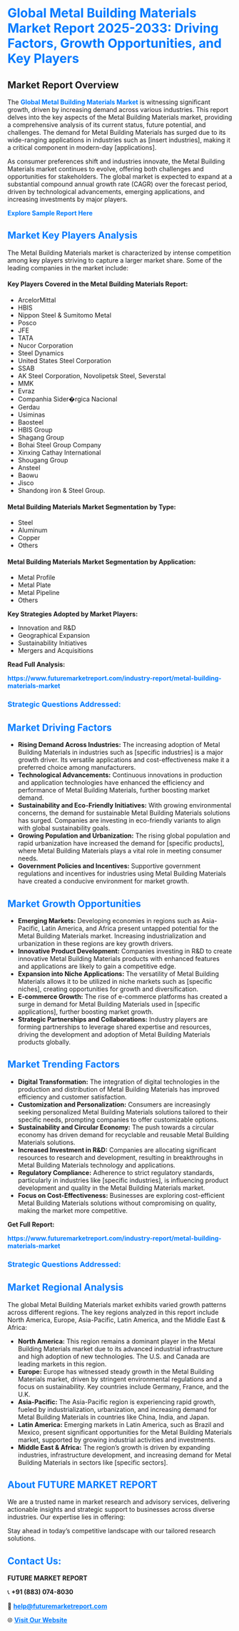 <h1 style="color: #007BFF;">Global Metal Building Materials Market Report 2025-2033: Driving Factors, Growth Opportunities, and Key Players</h1>

<section id="overview">
<h2>Market Report Overview</h2>
<p>The <a href="https://www.futuremarketreport.com/industry-report/metal-building-materials-market" style="color: #007BFF; text-decoration: none;"><strong>Global Metal Building Materials Market</strong></a> is witnessing significant growth, driven by increasing demand across various industries. This report delves into the key aspects of the Metal Building Materials market, providing a comprehensive analysis of its current status, future potential, and challenges. The demand for Metal Building Materials has surged due to its wide-ranging applications in industries such as [insert industries], making it a critical component in modern-day [applications].</p>
<p>As consumer preferences shift and industries innovate, the Metal Building Materials market continues to evolve, offering both challenges and opportunities for stakeholders. The global market is expected to expand at a substantial compound annual growth rate (CAGR) over the forecast period, driven by technological advancements, emerging applications, and increasing investments by major players.</p>
</section>

<section id="overview">
<p><a href="https://www.futuremarketreport.com/request-sample/reportId=58352" style="color: #007BFF; text-decoration: none;"><strong>Explore Sample Report Here</strong></a></p>
</section>

<section id="key-players">
<h2 style="color: #007BFF;">Market Key Players Analysis</h2>
<p>The Metal Building Materials market is characterized by intense competition among key players striving to capture a larger market share. Some of the leading companies in the market include:</p>
<h4>Key Players Covered in the Metal Building Materials Report:</h4>
<ul><li>ArcelorMittal</li><li>HBIS</li><li>Nippon Steel &amp; Sumitomo Metal</li><li>Posco</li><li>JFE</li><li>TATA</li><li>Nucor Corporation</li><li>Steel Dynamics</li><li>United States Steel Corporation</li><li>SSAB</li><li>AK Steel Corporation, Novolipetsk Steel, Severstal</li><li>MMK</li><li>Evraz</li><li>Companhia Sider�rgica Nacional</li><li>Gerdau</li><li>Usiminas</li><li>Baosteel</li><li>HBIS Group</li><li>Shagang Group</li><li>Bohai Steel Group Company</li><li>Xinxing Cathay International</li><li>Shougang Group</li><li>Ansteel</li><li>Baowu</li><li>Jisco</li><li>Shandong iron &amp; Steel Group.</li></ul>
<h4>Metal Building Materials Market Segmentation by Type:</h4>
<ul><li>Steel</li><li>Aluminum</li><li>Copper</li><li>Others</li></ul>

<h4>Metal Building Materials Market Segmentation by Application:</h4>
<ul><li>Metal Profile</li><li>Metal Plate</li><li>Metal Pipeline</li><li>Others</li></ul>
<p><strong>Key Strategies Adopted by Market Players:</strong></p>
<ul>
<li>Innovation and R&D</li>
<li>Geographical Expansion</li>
<li>Sustainability Initiatives</li>
<li>Mergers and Acquisitions</li>
</ul>
</section>

<section>
<p><strong>Read Full Analysis: </strong></p><a href="https://www.futuremarketreport.com/industry-report/metal-building-materials-market" style="color: #007BFF; text-decoration: none;"><strong>https://www.futuremarketreport.com/industry-report/metal-building-materials-market</strong></a>
<h3 style="color: #007BFF;">Strategic Questions Addressed:</h3>
</section>

<section id="driving-factors">
<h2 style="color: #007BFF;">Market Driving Factors</h2>
<ul>
<li><strong>Rising Demand Across Industries:</strong> The increasing adoption of Metal Building Materials in industries such as [specific industries] is a major growth driver. Its versatile applications and cost-effectiveness make it a preferred choice among manufacturers.</li>
<li><strong>Technological Advancements:</strong> Continuous innovations in production and application technologies have enhanced the efficiency and performance of Metal Building Materials, further boosting market demand.</li>
<li><strong>Sustainability and Eco-Friendly Initiatives:</strong> With growing environmental concerns, the demand for sustainable Metal Building Materials solutions has surged. Companies are investing in eco-friendly variants to align with global sustainability goals.</li>
<li><strong>Growing Population and Urbanization:</strong> The rising global population and rapid urbanization have increased the demand for [specific products], where Metal Building Materials plays a vital role in meeting consumer needs.</li>
<li><strong>Government Policies and Incentives:</strong> Supportive government regulations and incentives for industries using Metal Building Materials have created a conducive environment for market growth.</li>
</ul>
</section>

<section id="growth-opportunities">
<h2 style="color: #007BFF;">Market Growth Opportunities</h2>
<ul>
<li><strong>Emerging Markets:</strong> Developing economies in regions such as Asia-Pacific, Latin America, and Africa present untapped potential for the Metal Building Materials market. Increasing industrialization and urbanization in these regions are key growth drivers.</li>
<li><strong>Innovative Product Development:</strong> Companies investing in R&D to create innovative Metal Building Materials products with enhanced features and applications are likely to gain a competitive edge.</li>
<li><strong>Expansion into Niche Applications:</strong> The versatility of Metal Building Materials allows it to be utilized in niche markets such as [specific niches], creating opportunities for growth and diversification.</li>
<li><strong>E-commerce Growth:</strong> The rise of e-commerce platforms has created a surge in demand for Metal Building Materials used in [specific applications], further boosting market growth.</li>
<li><strong>Strategic Partnerships and Collaborations:</strong> Industry players are forming partnerships to leverage shared expertise and resources, driving the development and adoption of Metal Building Materials products globally.</li>
</ul>
</section>

<section id="trending-factors">
<h2 style="color: #007BFF;">Market Trending Factors</h2>
<ul>
<li><strong>Digital Transformation:</strong> The integration of digital technologies in the production and distribution of Metal Building Materials has improved efficiency and customer satisfaction.</li>
<li><strong>Customization and Personalization:</strong> Consumers are increasingly seeking personalized Metal Building Materials solutions tailored to their specific needs, prompting companies to offer customizable options.</li>
<li><strong>Sustainability and Circular Economy:</strong> The push towards a circular economy has driven demand for recyclable and reusable Metal Building Materials solutions.</li>
<li><strong>Increased Investment in R&D:</strong> Companies are allocating significant resources to research and development, resulting in breakthroughs in Metal Building Materials technology and applications.</li>
<li><strong>Regulatory Compliance:</strong> Adherence to strict regulatory standards, particularly in industries like [specific industries], is influencing product development and quality in the Metal Building Materials market.</li>
<li><strong>Focus on Cost-Effectiveness:</strong> Businesses are exploring cost-efficient Metal Building Materials solutions without compromising on quality, making the market more competitive.</li>
</ul>
</section>

<section>
<p><strong>Get Full Report: </strong></p><a href="https://www.futuremarketreport.com/industry-report/metal-building-materials-market" style="color: #007BFF; text-decoration: none;"><strong>https://www.futuremarketreport.com/industry-report/metal-building-materials-market</strong></a>
<h3 style="color: #007BFF;">Strategic Questions Addressed:</h3>
</section>


<section id="regional-analysis">
<h2 style="color: #007BFF;">Market Regional Analysis</h2>
<p>The global Metal Building Materials market exhibits varied growth patterns across different regions. The key regions analyzed in this report include North America, Europe, Asia-Pacific, Latin America, and the Middle East & Africa:</p>
<ul>
<li><strong>North America:</strong> This region remains a dominant player in the Metal Building Materials market due to its advanced industrial infrastructure and high adoption of new technologies. The U.S. and Canada are leading markets in this region.</li>
<li><strong>Europe:</strong> Europe has witnessed steady growth in the Metal Building Materials market, driven by stringent environmental regulations and a focus on sustainability. Key countries include Germany, France, and the U.K.</li>
<li><strong>Asia-Pacific:</strong> The Asia-Pacific region is experiencing rapid growth, fueled by industrialization, urbanization, and increasing demand for Metal Building Materials in countries like China, India, and Japan.</li>
<li><strong>Latin America:</strong> Emerging markets in Latin America, such as Brazil and Mexico, present significant opportunities for the Metal Building Materials market, supported by growing industrial activities and investments.</li>
<li><strong>Middle East & Africa:</strong> The region’s growth is driven by expanding industries, infrastructure development, and increasing demand for Metal Building Materials in sectors like [specific sectors].</li>
</ul>
</section>

<footer>
<h2 style="color: #007BFF;">About FUTURE MARKET REPORT</h2>
<p>We are a trusted name in market research and advisory services, delivering actionable insights and strategic support to businesses across diverse industries. Our expertise lies in offering:</p>

<p>Stay ahead in today’s competitive landscape with our tailored research solutions.</p>

<h2 style="color: #007BFF;">Contact Us:</h2>
<p><strong>FUTURE MARKET REPORT</strong></p>
<p>📞 <strong>+91 (883) 074-8030</strong></p>
<p>📧 <strong><a href="mailto:help@futuremarketreport.com" style="color: #007BFF;">help@futuremarketreport.com</a></strong></p>
<p>🌐 <strong><a href="https://www.futuremarketreport.com/" style="color: #007BFF;">Visit Our Website</a></strong></p>
</footer>